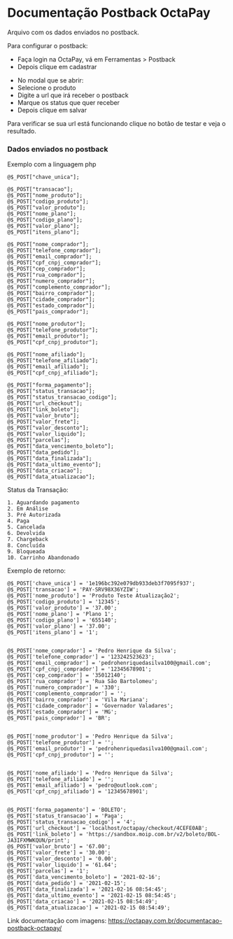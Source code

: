 # Documentação Postback OctaPay

Arquivo com os dados enviados no postback.

Para configurar o postback:
- Faça login na OctaPay, vá em Ferramentas > Postback
- Depois clique em cadastrar
* No modal que se abrir:
* Selecione o produto
* Digite a url que irá receber o postback
* Marque os status que quer receber
* Depois clique em salvar

Para verificar se sua url está funcionando clique no botão de testar e veja o resultado.

### Dados enviados no postback

Exemplo com a linguagem php
```
@$_POST["chave_unica"];

@$_POST["transacao"];  
@$_POST["nome_produto"];  
@$_POST["codigo_produto"];  
@$_POST["valor_produto"];  
@$_POST["nome_plano"];  
@$_POST["codigo_plano"];  
@$_POST["valor_plano"];  
@$_POST["itens_plano"];  

@$_POST["nome_comprador"];  
@$_POST["telefone_comprador"];  
@$_POST["email_comprador"];  
@$_POST["cpf_cnpj_comprador"];  
@$_POST["cep_comprador"];  
@$_POST["rua_comprador"];  
@$_POST["numero_comprador"];  
@$_POST["complemento_comprador"];  
@$_POST["bairro_comprador"];  
@$_POST["cidade_comprador"];  
@$_POST["estado_comprador"];  
@$_POST["pais_comprador"];  

@$_POST["nome_produtor"];  
@$_POST["telefone_produtor"];  
@$_POST["email_produtor"];  
@$_POST["cpf_cnpj_produtor"];  

@$_POST["nome_afiliado"];  
@$_POST["telefone_afiliado"];  
@$_POST["email_afiliado"];  
@$_POST["cpf_cnpj_afiliado"];  

@$_POST["forma_pagamento"];  
@$_POST["status_transacao"];  
@$_POST["status_transacao_codigo"];  
@$_POST["url_checkout"];  
@$_POST["link_boleto"];  
@$_POST["valor_bruto"];  
@$_POST["valor_frete"];  
@$_POST["valor_desconto"];  
@$_POST["valor_liquido"];  
@$_POST["parcelas"];  
@$_POST["data_vencimento_boleto"];  
@$_POST["data_pedido"];  
@$_POST["data_finalizada"];  
@$_POST["data_ultimo_evento"];  
@$_POST["data_criacao"];  
@$_POST["data_atualizacao"];  
```

Status da Transação:

```
1. Aguardando pagamento
2. Em Análise
3. Pré Autorizada
4. Paga
5. Cancelada
6. Devolvida
7. Chargeback
8. Concluída
9. Bloqueada
10. Carrinho Abandonado
```

Exemplo de retorno:

```
@$_POST['chave_unica'] = '1e196bc392e079db933deb3f7095f937';
@$_POST['transacao'] = 'PAY-SRV98X36YZIW';
@$_POST['nome_produto'] = 'Produto Teste Atualização2';
@$_POST['codigo_produto'] = '12345';
@$_POST['valor_produto'] = '37.00';
@$_POST['nome_plano'] = 'Plano 1';
@$_POST['codigo_plano'] = '655140';
@$_POST['valor_plano'] = '37.00';
@$_POST['itens_plano'] = '1';


@$_POST['nome_comprador'] = 'Pedro Henrique da Silva';
@$_POST['telefone_comprador'] = '123242523623';
@$_POST['email_comprador'] = 'pedrohenriquedasilva100@gmail.com';
@$_POST['cpf_cnpj_comprador'] = '12345678901';
@$_POST['cep_comprador'] = '35012140';
@$_POST['rua_comprador'] = 'Rua São Bartolomeu';
@$_POST['numero_comprador'] = '330';
@$_POST['complemento_comprador'] = '';
@$_POST['bairro_comprador'] = 'Vila Mariana';
@$_POST['cidade_comprador'] = 'Governador Valadares';
@$_POST['estado_comprador'] = 'MG';
@$_POST['pais_comprador'] = 'BR';


@$_POST['nome_produtor'] = 'Pedro Henrique da Silva';
@$_POST['telefone_produtor'] = '';
@$_POST['email_produtor'] = 'pedrohenriquedasilva100@gmail.com';
@$_POST['cpf_cnpj_produtor'] = '';


@$_POST['nome_afiliado'] = 'Pedro Henrique da Silva';
@$_POST['telefone_afiliado'] = '';
@$_POST['email_afiliado'] = 'pedro@outlook.com';
@$_POST['cpf_cnpj_afiliado'] = '12345678901';


@$_POST['forma_pagamento'] = 'BOLETO';
@$_POST['status_transacao'] = 'Paga';
@$_POST['status_transacao_codigo'] = '4';
@$_POST['url_checkout'] = 'localhost/octapay/checkout/4CEFE0AB';
@$_POST['link_boleto'] = 'https://sandbox.moip.com.br/v2/boleto/BOL-JA3IFXMWKQUN/print';
@$_POST['valor_bruto'] = '67.00';
@$_POST['valor_frete'] = '30.00';
@$_POST['valor_desconto'] = '0.00';
@$_POST['valor_liquido'] = '61.64';
@$_POST['parcelas'] = '1';
@$_POST['data_vencimento_boleto'] = '2021-02-16';
@$_POST['data_pedido'] = '2021-02-15';
@$_POST['data_finalizada'] = '2021-02-16 08:54:45';
@$_POST['data_ultimo_evento'] = '2021-02-15 08:54:45';
@$_POST['data_criacao'] = '2021-02-15 08:54:49';
@$_POST['data_atualizacao'] = '2021-02-15 08:54:49';
```

Link documentação com imagens: <a href="https://octapay.com.br/documentacao-postback-octapay/">https://octapay.com.br/documentacao-postback-octapay/</a>
